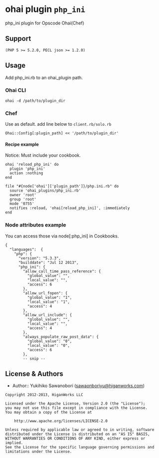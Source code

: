 ohai plugin `php_ini`
===================

php_ini plugin for Opscode Ohai(Chef)


## Support

`(PHP 5 >= 5.2.0, PECL json >= 1.2.0)`

## Usage

Add php_ini.rb to an ohai_plugin path.

### Ohai CLI

`ohai -d /path/to/plugin_dir`

### Chef

Use as default. add line below to `client.rb/solo.rb`

```
Ohai::Config[:plugin_path] << '/path/to/plugin_dir'
```

#### Recipe example

Notice: Must include your cookbook.

```
ohai 'reload_php_ini' do
  plugin 'php_ini'
  action :nothing
end

file "#{node['ohai']['plugin_path']}/php.ini.rb" do
  source 'ohai_plugins/php_ini.rb'
  owner 'root'
  group 'root'
  mode '0755'
  notifies :reload, 'ohai[reload_php_ini]', :immediately
end
```

### Node attributes example

You can access those via node[:php_ini] in Cookbooks.

```
{
  "languages":  {
    "php": {
      "version": "5.3.3",
      "builddate": "Jul 12 2013",
      "php_ini": {
        "allow_call_time_pass_reference": {
          "global_value": "",
          "local_value": "",
          "access": 6
        },
        "allow_url_fopen": {
          "global_value": "1",
          "local_value": "1",
          "access": 4
        },
        "allow_url_include": {
          "global_value": "",
          "local_value": "",
          "access": 4
        },
        "always_populate_raw_post_data": {
          "global_value": "0",
          "local_value": "0",
          "access": 6
        },
        -- snip --
```


License & Authors
-----------------
- Author:: Yukihiko Sawanobori (<sawaonboriyu@higanworks.com>)

```text
Copyright 2012-2013, HiganWorks LLC

Licensed under the Apache License, Version 2.0 (the "License");
you may not use this file except in compliance with the License.
You may obtain a copy of the License at

    http://www.apache.org/licenses/LICENSE-2.0

Unless required by applicable law or agreed to in writing, software
distributed under the License is distributed on an "AS IS" BASIS,
WITHOUT WARRANTIES OR CONDITIONS OF ANY KIND, either express or implied.
See the License for the specific language governing permissions and
limitations under the License.
```